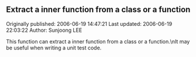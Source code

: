 ## Extract a inner function from a class or a function

Originally published: 2006-06-19 14:47:21
Last updated: 2006-06-19 22:03:22
Author: Sunjoong LEE

This function can extract a inner function from a class or a function.\nIt may be useful when writing a unit test code.